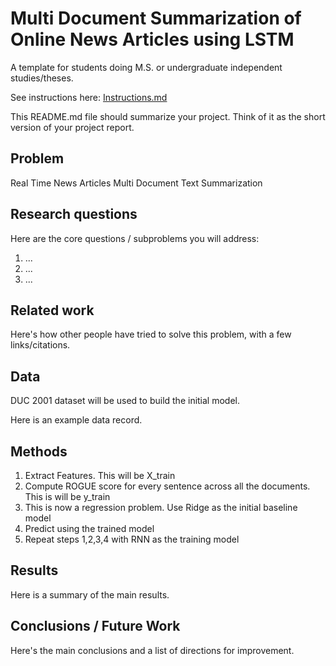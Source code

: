 # Multi Document Summarization of Online News Articles using LSTM
A template for students doing M.S. or undergraduate independent studies/theses.

See instructions here: [Instructions.md](Instructions.md)

This README.md file should summarize your project. Think of it as the short version of your project report.

## Problem

Real Time News Articles Multi Document Text Summarization 

## Research questions

Here are the core questions / subproblems you will address:

1. ...
2. ...
3. ...

## Related work

Here's how other people have tried to solve this problem, with a few links/citations. 

## Data

DUC 2001 dataset will be used to build the initial model.

Here is an example data record.

## Methods

1. Extract Features. This will be X_train
2. Compute ROGUE score for every sentence across all the documents. This is will be y_train
3. This is now a regression problem. Use Ridge as the initial baseline model  
4. Predict using the trained model  
5. Repeat steps 1,2,3,4 with RNN as the training model  


## Results

Here is a summary of the main results.

## Conclusions / Future Work

Here's the main conclusions and a list of directions for improvement.

